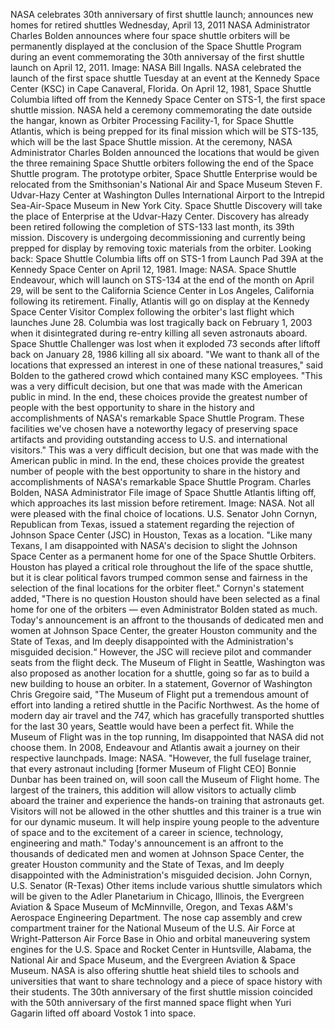 NASA celebrates 30th anniversary of first shuttle launch; announces new homes for retired shuttles Wednesday, April 13, 2011 NASA Administrator Charles Bolden announces where four space shuttle orbiters will be permanently displayed at the conclusion of the Space Shuttle Program during an event commemorating the 30th anniversay of the first shuttle launch on April 12, 2011. Image: NASA Bill Ingalls. NASA celebrated the launch of the first space shuttle Tuesday at an event at the Kennedy Space Center (KSC) in Cape Canaveral, Florida. On April 12, 1981, Space Shuttle Columbia lifted off from the Kennedy Space Center on STS-1, the first space shuttle mission. NASA held a ceremony commemorating the date outside the hangar, known as Orbiter Processing Facility-1, for Space Shuttle Atlantis, which is being prepped for its final mission which will be STS-135, which will be the last Space Shuttle mission. At the ceremony, NASA Administrator Charles Bolden announced the locations that would be given the three remaining Space Shuttle orbiters following the end of the Space Shuttle program. The prototype orbiter, Space Shuttle Enterprise would be relocated from the Smithsonian's National Air and Space Museum Steven F. Udvar-Hazy Center at Washington Dulles International Airport to the Intrepid Sea-Air-Space Museum in New York City. Space Shuttle Discovery will take the place of Enterprise at the Udvar-Hazy Center. Discovery has already been retired following the completion of STS-133 last month, its 39th mission. Discovery is undergoing decommissioning and currently being prepped for display by removing toxic materials from the orbiter. Looking back: Space Shuttle Columbia lifts off on STS-1 from Launch Pad 39A at the Kennedy Space Center on April 12, 1981. Image: NASA. Space Shuttle Endeavour, which will launch on STS-134 at the end of the month on April 29, will be sent to the California Science Center in Los Angeles, California following its retirement. Finally, Atlantis will go on display at the Kennedy Space Center Visitor Complex following the orbiter's last flight which launches June 28. Columbia was lost tragically back on February 1, 2003 when it disintegrated during re-entry killing all seven astronauts aboard. Space Shuttle Challenger was lost when it exploded 73 seconds after liftoff back on January 28, 1986 killing all six aboard. "We want to thank all of the locations that expressed an interest in one of these national treasures," said Bolden to the gathered crowd which contained many KSC employees. "This was a very difficult decision, but one that was made with the American public in mind. In the end, these choices provide the greatest number of people with the best opportunity to share in the history and accomplishments of NASA's remarkable Space Shuttle Program. These facilities we've chosen have a noteworthy legacy of preserving space artifacts and providing outstanding access to U.S. and international visitors." This was a very difficult decision, but one that was made with the American public in mind. In the end, these choices provide the greatest number of people with the best opportunity to share in the history and accomplishments of NASA's remarkable Space Shuttle Program. Charles Bolden, NASA Administrator File image of Space Shuttle Atlantis lifting off, which approaches its last mission before retirement. Image: NASA. Not all were pleased with the final choice of locations. U.S. Senator John Cornyn, Republican from Texas, issued a statement regarding the rejection of Johnson Space Center (JSC) in Houston, Texas as a location. "Like many Texans, I am disappointed with NASA's decision to slight the Johnson Space Center as a permanent home for one of the Space Shuttle Orbiters. Houston has played a critical role throughout the life of the space shuttle, but it is clear political favors trumped common sense and fairness in the selection of the final locations for the orbiter fleet." Cornyn's statement added, "There is no question Houston should have been selected as a final home for one of the orbiters — even Administrator Bolden stated as much. Today's announcement is an affront to the thousands of dedicated men and women at Johnson Space Center, the greater Houston community and the State of Texas, and Im deeply disappointed with the Administration's misguided decision.“ However, the JSC will recieve pilot and commander seats from the flight deck. The Museum of Flight in Seattle, Washington was also proposed as another location for a shuttle, going so far as to build a new building to house an orbiter. In a statement, Governor of Washington Chris Gregoire said, "The Museum of Flight put a tremendous amount of effort into landing a retired shuttle in the Pacific Northwest. As the home of modern day air travel and the 747, which has gracefully transported shuttles for the last 30 years, Seattle would have been a perfect fit. While the Museum of Flight was in the top running, Im disappointed that NASA did not choose them. In 2008, Endeavour and Atlantis await a journey on their respective launchpads. Image: NASA. "However, the full fuselage trainer, that every astronaut including [former Museum of Flight CEO] Bonnie Dunbar has been trained on, will soon call the Museum of Flight home. The largest of the trainers, this addition will allow visitors to actually climb aboard the trainer and experience the hands-on training that astronauts get. Visitors will not be allowed in the other shuttles and this trainer is a true win for our dynamic museum. It will help inspire young people to the adventure of space and to the excitement of a career in science, technology, engineering and math." Today's announcement is an affront to the thousands of dedicated men and women at Johnson Space Center, the greater Houston community and the State of Texas, and Im deeply disappointed with the Administration's misguided decision. John Cornyn, U.S. Senator (R-Texas) Other items include various shuttle simulators which will be given to the Adler Planetarium in Chicago, Illinois, the Evergreen Aviation & Space Museum of McMinnville, Oregon, and Texas A&M's Aerospace Engineering Department. The nose cap assembly and crew compartment trainer for the National Museum of the U.S. Air Force at Wright-Patterson Air Force Base in Ohio and orbital maneuvering system engines for the U.S. Space and Rocket Center in Huntsville, Alabama, the National Air and Space Museum, and the Evergreen Aviation & Space Museum. NASA is also offering shuttle heat shield tiles to schools and universities that want to share technology and a piece of space history with their students. The 30th anniversary of the first shuttle mission coincided with the 50th anniversary of the first manned space flight when Yuri Gagarin lifted off aboard Vostok 1 into space.
